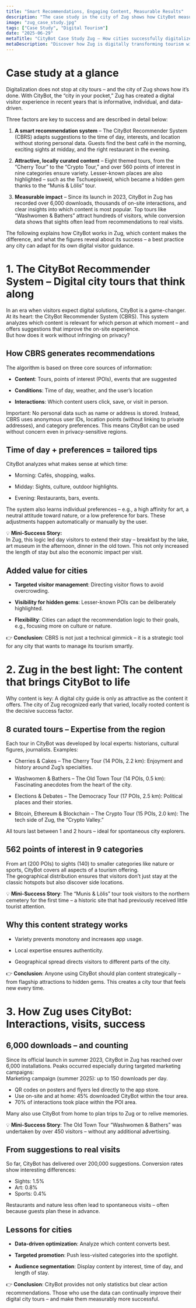 ```yaml
---
title: "Smart Recommendations, Engaging Content, Measurable Results"
description: "The case study in the city of Zug shows how CityBot measures the pulse of the city."
image: "zug_case_study.jpg"
tags: ["Case Study", "Digital Tourism"]
date: "2025-06-29"
metaTitle: "CityBot Case Study Zug – How cities successfully digitalize their guided tours"
metaDescription: "Discover how Zug is digitally transforming tourism with CityBot – from smart recommendations and local content to measurable visitor success. A best practice for any city."
---
```


# Case study at a glance
Digitalization does not stop at city tours – and the city of Zug shows how it’s done. With CityBot, the “city in your pocket,” Zug has created a digital visitor experience in recent years that is informative, individual, and data-driven.

Three factors are key to success and are described in detail below:
1. **A smart recommendation system** – The CityBot Recommender System (CBRS) adapts suggestions to the time of day, interests, and location without storing personal data. Guests find the best café in the morning, exciting sights at midday, and the right restaurant in the evening.

2. **Attractive, locally curated content** – Eight themed tours, from the “Cherry Tour” to the “Crypto Tour,” and over 560 points of interest in nine categories ensure variety. Lesser-known places are also highlighted – such as the Tschuepisweid, which became a hidden gem thanks to the “Munis & Lölis” tour.

3. **Measurable impact** – Since its launch in 2023, CityBot in Zug has recorded over 6,000 downloads, thousands of on-site interactions, and clear insights into which content is most popular. Top tours like “Washwomen & Bathers” attract hundreds of visitors, while conversion data shows that sights often lead from recommendations to real visits.

The following explains how CityBot works in Zug, which content makes the difference, and what the figures reveal about its success – a best practice any city can adapt for its own digital visitor guidance.

# 1. The CityBot Recommender System – Digital city tours that think along
In an era when visitors expect digital solutions, CityBot is a game-changer. At its heart: the CityBot Recommender System (CBRS). This system analyzes which content is relevant for which person at which moment – and offers suggestions that improve the on-site experience.  
But how does it work without infringing on privacy?

## How CBRS generates recommendations
The algorithm is based on three core sources of information:

- **Content**: Tours, points of interest (POIs), events that are suggested

- **Conditions**: Time of day, weather, and the user’s location

- **Interactions**: Which content users click, save, or visit in person.

Important: No personal data such as name or address is stored. Instead, CBRS uses anonymous user IDs, location points (without linking to private addresses), and category preferences. This means CityBot can be used without concern even in privacy-sensitive regions.

## Time of day + preferences = tailored tips
CityBot analyzes what makes sense at which time:

- Morning: Cafés, shopping, walks.

- Midday: Sights, culture, outdoor highlights.

- Evening: Restaurants, bars, events.

The system also learns individual preferences – e.g., a high affinity for art, a neutral attitude toward nature, or a low preference for bars. These adjustments happen automatically or manually by the user.

💡 **Mini-Success Story:**  
In Zug, this logic led day visitors to extend their stay – breakfast by the lake, art museum in the afternoon, dinner in the old town. This not only increased the length of stay but also the economic impact per visit.

## Added value for cities
- **Targeted visitor management**: Directing visitor flows to avoid overcrowding.

- **Visibility for hidden gems**: Lesser-known POIs can be deliberately highlighted.

- **Flexibility**: Cities can adapt the recommendation logic to their goals, e.g., focusing more on culture or nature.

👉 **Conclusion**: CBRS is not just a technical gimmick – it is a strategic tool for any city that wants to manage its tourism smartly.

# 2. Zug in the best light: The content that brings CityBot to life

Why content is key: A digital city guide is only as attractive as the content it offers. The city of Zug recognized early that varied, locally rooted content is the decisive success factor.

## 8 curated tours – Expertise from the region
Each tour in CityBot was developed by local experts: historians, cultural figures, journalists. Examples:

- Cherries & Cakes – The Cherry Tour (14 POIs, 2.2 km): Enjoyment and history around Zug’s specialties.

- Washwomen & Bathers – The Old Town Tour (14 POIs, 0.5 km): Fascinating anecdotes from the heart of the city.

- Elections & Debates – The Democracy Tour (17 POIs, 2.5 km): Political places and their stories.

- Bitcoin, Ethereum & Blockchain – The Crypto Tour (15 POIs, 2.0 km): The tech side of Zug, the “Crypto Valley.”

All tours last between 1 and 2 hours – ideal for spontaneous city explorers.

## 562 points of interest in 9 categories
From art (200 POIs) to sights (140) to smaller categories like nature or sports, CityBot covers all aspects of a tourism offering.  
The geographical distribution ensures that visitors don’t just stay at the classic hotspots but also discover side locations.

💡 **Mini-Success Story**: The “Munis & Lölis” tour took visitors to the northern cemetery for the first time – a historic site that had previously received little tourist attention.

## Why this content strategy works
- Variety prevents monotony and increases app usage.

- Local expertise ensures authenticity.

- Geographical spread directs visitors to different parts of the city.

👉 **Conclusion**: Anyone using CityBot should plan content strategically – from flagship attractions to hidden gems. This creates a city tour that feels new every time.

# 3. How Zug uses CityBot: Interactions, visits, success

## 6,000 downloads – and counting
Since its official launch in summer 2023, CityBot in Zug has reached over 6,000 installations. Peaks occurred especially during targeted marketing campaigns:  
Marketing campaign (summer 2025): up to 150 downloads per day.
- QR codes on posters and flyers led directly to the app store.
- Use on-site and at home: 45% downloaded CityBot within the tour area.
- 70% of interactions took place within the POI area.

Many also use CityBot from home to plan trips to Zug or to relive memories.

💡 **Mini-Success Story**: The Old Town Tour “Washwomen & Bathers” was undertaken by over 450 visitors – without any additional advertising.

## From suggestions to real visits
So far, CityBot has delivered over 200,000 suggestions. Conversion rates show interesting differences:
- Sights: 1.5%
- Art: 0.8%
- Sports: 0.4%

Restaurants and nature less often lead to spontaneous visits – often because guests plan these in advance.

## Lessons for cities
- **Data-driven optimization**: Analyze which content converts best.

- **Targeted promotion**: Push less-visited categories into the spotlight.

- **Audience segmentation**: Display content by interest, time of day, and length of stay.

👉 **Conclusion**: CityBot provides not only statistics but clear action recommendations. Those who use the data can continually improve their digital city tours – and make them measurably more successful.
